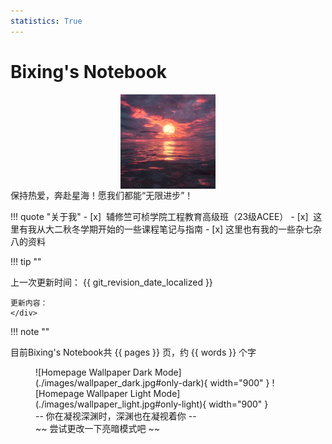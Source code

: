```yaml
---
statistics: True
---
```



# Bixing's Notebook

<img src="images/me.gif" alt="AboutMe" style="display:block; margin:auto; width:30%;" />
<div id="clock">
    <div id="clock-time"></div>
    <div id="clock-date"></div>
</div>
<div class="center-text-large">
保持热爱，奔赴星海！愿我们都能“无限进步”！
</div>

!!! quote  "关于我"
    - [x] ​    辅修竺可桢学院工程教育高级班（23级ACEE）
    - [x] ​    这里有我从大二秋冬学期开始的一些课程笔记与指南
    - [x] ​    这里也有我的一些杂七杂八的资料

!!! tip ""
    <div class="center-text">
    上一次更新时间： {{ git_revision_date_localized }}
    
    更新内容：
    </div>

!!! note ""
    <div class="center-text">
    目前Bixing's Notebook共 {{ pages }} 页，约 {{ words }} 个字
    </div>

<figure markdown="span">
  ![Homepage Wallpaper Dark Mode](./images/wallpaper_dark.jpg#only-dark){ width="900"  }
  ![Homepage Wallpaper Light Mode](./images/wallpaper_light.jpg#only-light){ width="900"  }
  <figcaption>-- 你在凝视深渊时，深渊也在凝视着你 --</figcaption>
  <figcaption>~~ 尝试更改一下亮暗模式吧 ~~</figcaption>
</figure>
